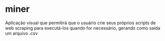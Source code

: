 # miner
Aplicação visual que permitirá que o usuário crie seus próprios scripts de web scraping para executá-los quando for necessário, gerando como saída um arquivo .csv

